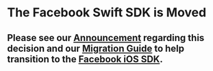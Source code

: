 # The Facebook Swift SDK is Moved

## Please see our [Announcement](Announcement.md) regarding this decision and our [Migration Guide](MigrationGuide.md) to help transition to the [Facebook iOS SDK](https://github.com/facebook/facebook-ios-sdk).
